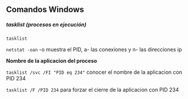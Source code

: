 Comandos Windows
----------------

##### tasklist (procesos en ejecución)
`tasklist`

`netstat -oan` -o muestra el PID, a- las conexiones y n- las direcciones ip

**Nombre de la aplicacion del proceso**

`tasklist /svc /FI "PID eq 234"` conocer el nombre de la aplicacion con PID 234

`tasklist /F /PID 234` para forzar el cierre de la aplicacion con PID 234

